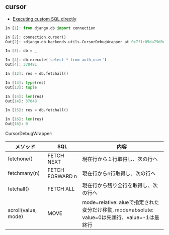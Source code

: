 ## cursor

- [Executing custom SQL directly](https://docs.djangoproject.com/en/1.11/topics/db/sql/#executing-custom-sql-directly)

~~~py
In [1]: from django.db import connection

In [2]: connection.cursor()
Out[2]: <django.db.backends.utils.CursorDebugWrapper at 0x7f1c85da79d0>

In [3]: db = _

In [4]: db.execute('select * from auth_user')
Out[4]: 37048L

In [12]: res = db.fetchall()

In [13]: type(res)
Out[13]: tuple

In [14]: len(res)
Out[14]: 37048

In [15]: res = db.fetchall()

In [16]: len(res)
Out[16]: 0
~~~


CursorDebugWrapper:

メソッド      |  SQL        | 内容
-------------|-------------|--------------------------------------
fetchone()   | FETCH NEXT  | 現在行から１行取得し、次の行へ
fetchmany(n) | FETCH FORWARD n | 現在行からn行取得し、次の行へ
fetchall()   | FETCH ALL   | 現在行から残り全行を取得し、次の行へ
scroll(value, mode) | MOVE | mode=relative: alueで指定された変分だけ移動, mode=absolute: value=0は先頭行、value=-1は最終行
